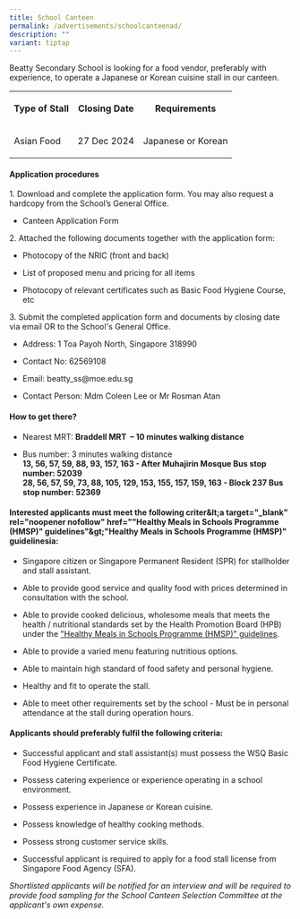 ```yaml
---
title: School Canteen
permalink: /advertisements/schoolcanteenad/
description: ""
variant: tiptap
---
```

<p>Beatty Secondary School is looking for a food vendor, preferably with
experience, to operate a Japanese or Korean cuisine stall in our canteen.</p>
<table style="minWidth: 75px">
<colgroup>
<col>
<col>
<col>
</colgroup>
<tbody>
<tr>
<th rowspan="1" colspan="1">
<p>Type of Stall</p>
</th>
<th rowspan="1" colspan="1">
<p>Closing Date</p>
</th>
<th rowspan="1" colspan="1">
<p>Requirements</p>
</th>
</tr>
<tr>
<td rowspan="1" colspan="1">
<p>Asian Food</p>
</td>
<td rowspan="1" colspan="1">
<p>27 Dec 2024</p>
</td>
<td rowspan="1" colspan="1">
<p>Japanese or Korean</p>
</td>
</tr>
</tbody>
</table>
<h4><strong>Application procedures</strong></h4>
<p>1. Download and complete the application form. You may also request a
hardcopy from the School’s General Office.</p>
<ul data-tight="true" class="tight">
<li>
<p>Canteen Application Form</p>
</li>
</ul>
<p>2. Attached the following documents together with the application form:</p>
<ul data-tight="true" class="tight">
<li>
<p>Photocopy of the NRIC (front and back)</p>
</li>
<li>
<p>List of proposed menu and pricing for all items</p>
</li>
<li>
<p>Photocopy of relevant certificates such as Basic Food Hygiene Course,
etc</p>
</li>
</ul>
<p>3. Submit the completed application form and documents by closing date
via email OR to the School's General Office.</p>
<ul data-tight="true" class="tight">
<li>
<p>Address: 1 Toa Payoh North, Singapore 318990</p>
</li>
<li>
<p>Contact No: 62569108</p>
</li>
<li>
<p>Email: <a rel="noopener noreferrer nofollow" target="_blank">beatty_ss@moe.edu.sg</a>
</p>
</li>
<li>
<p>Contact Person: Mdm Coleen Lee or Mr Rosman Atan</p>
</li>
</ul>
<h4><strong>How to get there?</strong></h4>
<ul data-tight="true" class="tight">
<li>
<p>Nearest MRT: <strong>Braddell MRT&nbsp; – 10 minutes walking distance</strong>
</p>
</li>
<li>
<p>Bus number: 3 minutes walking distance
<br><strong>13, 56, 57, 59, 88, 93, 157, 163 - After Muhajirin Mosque Bus stop number: 52039</strong>
<br><strong>28, 56, 57, 59, 73, 88, 105, 129, 153, 155, 157, 159, 163 - Block 237 Bus stop number: 52369</strong>
</p>
</li>
</ul>
<h4><strong>Interested applicants must meet the following criter&amp;lt;a target="_blank" rel="noopener nofollow" href=""Healthy Meals in Schools Programme (HMSP)" guidelines"&amp;gt;"Healthy Meals in Schools Programme (HMSP)" guidelinesia:</strong></h4>
<ul data-tight="true" class="tight">
<li>
<p>Singapore citizen or Singapore Permanent Resident (SPR) for stallholder
and stall assistant.</p>
</li>
<li>
<p>Able to provide good service and quality food with prices determined in
consultation with the school.</p>
</li>
<li>
<p>Able to provide cooked delicious, wholesome meals that meets the health
/ nutritional standards set by the Health Promotion Board (HPB) under the
<a href="https://www.hpb.gov.sg/schools/school-programmes/healthy-meals-in-schools-programme" rel="noopener nofollow" target="_blank">"Healthy Meals in Schools Programme (HMSP)" guidelines</a>.</p>
</li>
<li>
<p>Able to provide a varied menu featuring nutritious options.</p>
</li>
<li>
<p>Able to maintain high standard of food safety and personal hygiene.</p>
</li>
<li>
<p>Healthy and fit to operate the stall.</p>
</li>
<li>
<p>Able to meet other requirements set by the school - Must be in personal
attendance at the stall during operation hours.</p>
</li>
</ul>
<h4><strong>Applicants should preferably fulfil the following criteria:</strong></h4>
<ul data-tight="true" class="tight">
<li>
<p>Successful applicant and stall assistant(s) must possess the WSQ Basic
Food Hygiene Certificate.</p>
</li>
<li>
<p>Possess catering experience or experience operating in a school environment.</p>
</li>
<li>
<p>Possess experience in Japanese or Korean cuisine.</p>
</li>
<li>
<p>Possess knowledge of healthy cooking methods.</p>
</li>
<li>
<p>Possess strong customer service skills.</p>
</li>
<li>
<p>Successful applicant is required to apply for a food stall license from
Singapore Food Agency (SFA).</p>
</li>
</ul>
<p><em>Shortlisted applicants will be notified for an interview and will be required to provide food sampling for the School Canteen Selection Committee at the applicant's own expense.</em>
</p>